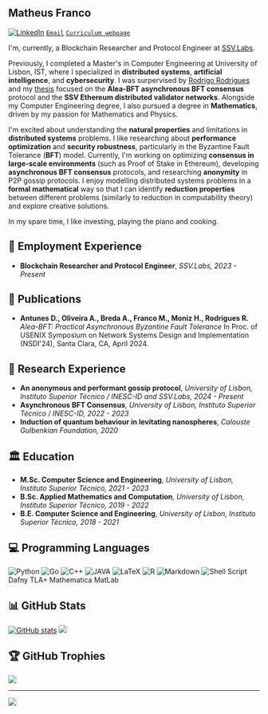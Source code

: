 ## Matheus Franco

[![LinkedIn](https://img.shields.io/badge/LinkedIn-%230077B5.svg?logo=linkedin&logoColor=white)](https://linkedin.com/in/https://www.linkedin.com/public-profile/settings?trk=d_flagship3_profile_self_view_public_profile)
[``Email``](mailto:math.gls.franco@gmail.com)
[``Curriculum webpage``](https://matheusfranco99.github.io/)

I'm, currently, a Blockchain Researcher and Protocol Engineer at [SSV.Labs](https://ssvlabs.io).

Previously, I completed a Master's in Computer Engineering at University of Lisbon, IST, where I specialized in **distributed systems**, **artificial intelligence**, and **cybersecurity**. I was surpervised by [Rodrigo Rodrigues](https://www.dpss.inesc-id.pt/~rodrigo/) and my [thesis](https://fenix.tecnico.ulisboa.pt/cursos/meic-a/dissertacao/1972678479055779) focused on the **Alea-BFT asynchronous BFT consensus** protocol and the **SSV Ethereum distributed validator networks**. Alongside my Computer Engineering degree, I also pursued a degree in **Mathematics**, driven by my passion for Mathematics and Physics.

I'm excited about understanding the **natural properties** and limitations in **distributed systems** problems. I like researching about **performance optimization** and **security robustness**, particularly in the Byzantine Fault Tolerance (**BFT**) model. Currently, I'm working on optimizing **consensus in large-scale environments** (such as Proof of Stake in Ethereum), developing **asynchronous BFT consensus** protocols, and researching **anonymity** in P2P gossip protocols. I enjoy modelling distributed systems problems in a **formal mathematical** way so that I can identify **reduction properties** between different problems (similarly to reduction in computability theory) and explore creative solutions.

In my spare time, I like investing, playing the piano and cooking.

## 💼 Employment Experience
- **Blockchain Researcher and Protocol Engineer**, *SSV.Labs, 2023 - Present*

## 📝 Publications
- **Antunes D., Oliveira A., Breda A., Franco M., Moniz H., Rodrigues R.** *Alea-BFT: Practical Asynchronous Byzantine Fault Tolerance* In Proc. of USENIX Symposium on Network Systems Design and Implementation (NSDI'24), Santa Clara, CA, April 2024.

## 📄 Research Experience
- **An anonymous and performant gossip protocol**, *University of Lisbon, Instituto Superior Técnico / INESC-ID and SSV.Labs, 2024 - Present*
- **Asynchronous BFT Consensus**, *University of Lisbon, Instituto Superior Técnico / INESC-ID, 2022 - 2023*
- **Induction of quantum behaviour in levitating nanospheres**, *Calouste Gulbenkian Foundation, 2020*

## 🏛️ Education
- **M.Sc. Computer Science and Engineering**, *University of Lisbon, Instituto Superior Técnico, 2021 - 2023*
- **B.Sc. Applied Mathematics and Computation**, *University of Lisbon, Instituto Superior Técnico, 2019 - 2022*
- **B.E. Computer Science and Engineering**, *University of Lisbon, Instituto Superior Técnico, 2018 - 2021*

## 💻 Programming Languages
![Python](https://img.shields.io/badge/python-3670A0?style=for-the-badge&logo=python&logoColor=ffdd54) ![Go](https://img.shields.io/badge/go-%2300ADD8.svg?style=for-the-badge&logo=go&logoColor=white) ![C++](https://img.shields.io/badge/c++-%2300599C.svg?style=for-the-badge&logo=c%2B%2B&logoColor=white) ![JAVA](https://img.shields.io/badge/Java-ED8B00?style=for-the-badge&logo=openjdk&logoColor=white)  ![LaTeX](https://img.shields.io/badge/latex-%23008080.svg?style=for-the-badge&logo=latex&logoColor=white) ![R](https://img.shields.io/badge/r-%23276DC3.svg?style=for-the-badge&logo=r&logoColor=white) ![Markdown](https://img.shields.io/badge/markdown-%23000000.svg?style=for-the-badge&logo=markdown&logoColor=white) ![Shell Script](https://img.shields.io/badge/shell_script-%23121011.svg?style=for-the-badge&logo=gnu-bash&logoColor=white) Dafny TLA+ Mathematica MatLab
## 📊 GitHub Stats
[![GitHub stats](https://github-readme-stats.vercel.app/api?username=MatheusFranco99&count_private=true&show_icons=true&theme=vue-dark&hide_border=true&hide_rank=true)](https://github.com/anuraghazra/github-readme-stats)
![](https://github-readme-streak-stats.herokuapp.com/?user=MatheusFranco99&theme=vue-dark&hide_border=true)<br/>
<!-- ![](https://github-readme-stats.vercel.app/api/top-langs/?username=MatheusFranco99&theme=vue-dark&hide_border=true&include_all_commits=false&count_private=false&layout=compact) -->

## 🏆 GitHub Trophies
![](https://github-profile-trophy.vercel.app/?username=MatheusFranco99&theme=gruvbox&no-frame=false&no-bg=false&margin-w=4)

---
[![](https://visitcount.itsvg.in/api?id=MatheusFranco99&icon=0&color=0)](https://visitcount.itsvg.in)

<!-- Proudly created with GPRM ( https://gprm.itsvg.in ) -->


<!--
**MatheusFranco99/matheusfranco99** is a ✨ _special_ ✨ repository because its `README.md` (this file) appears on your GitHub profile.

Here are some ideas to get you started:

- 🔭 I’m currently working on ...
- 🌱 I’m currently learning ...
- 👯 I’m looking to collaborate on ...
- 🤔 I’m looking for help with ...
- 💬 Ask me about ...
- 📫 How to reach me: ...
- 😄 Pronouns: ...
- ⚡ Fun fact: ...
-->
